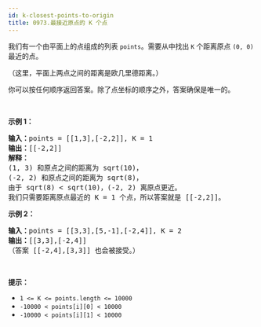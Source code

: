 ```yaml
---
id: k-closest-points-to-origin
title: 0973.最接近原点的 K 个点
---
```

我们有一个由平面上的点组成的列表 <code>points</code>。需要从中找出 <code>K</code> 个距离原点 <code>(0, 0)</code> 最近的点。

（这里，平面上两点之间的距离是欧几里德距离。）

你可以按任何顺序返回答案。除了点坐标的顺序之外，答案确保是唯一的。

 

**示例 1：**


<pre><strong>输入：</strong>points = [[1,3],[-2,2]], K = 1<br/><strong>输出：</strong>[[-2,2]]<br/><strong>解释： </strong><br/>(1, 3) 和原点之间的距离为 sqrt(10)，<br/>(-2, 2) 和原点之间的距离为 sqrt(8)，<br/>由于 sqrt(8) &lt; sqrt(10)，(-2, 2) 离原点更近。<br/>我们只需要距离原点最近的 K = 1 个点，所以答案就是 [[-2,2]]。<br/></pre>

**示例 2：**


<pre><strong>输入：</strong>points = [[3,3],[5,-1],[-2,4]], K = 2<br/><strong>输出：</strong>[[3,3],[-2,4]]<br/>（答案 [[-2,4],[3,3]] 也会被接受。）<br/></pre>

 

**提示：**

- <code>1 &lt;= K &lt;= points.length &lt;= 10000</code>
- <code>-10000 &lt; points[i][0] &lt; 10000</code>
- <code>-10000 &lt; points[i][1] &lt; 10000</code>